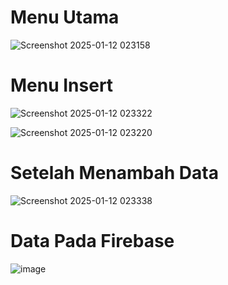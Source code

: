<h1>Menu Utama</h1>

![Screenshot 2025-01-12 023158](https://github.com/user-attachments/assets/0c35a9b5-7bcd-44c1-943b-66b6e30c1c72)

<h1>Menu Insert</h1>

![Screenshot 2025-01-12 023322](https://github.com/user-attachments/assets/fc6080d3-ea25-48a0-a8bc-5b7b13da8246)

![Screenshot 2025-01-12 023220](https://github.com/user-attachments/assets/b013657c-13ad-45a7-8539-3560bf054ec1)

<h1>Setelah Menambah Data</h1>

![Screenshot 2025-01-12 023338](https://github.com/user-attachments/assets/0e80de29-2de6-4bd4-88d1-3d76fe7a6bc4)

<h1>Data Pada Firebase</h1>

![image](https://github.com/user-attachments/assets/e8f2dbae-1eda-4c57-be8a-8b1927499873)
